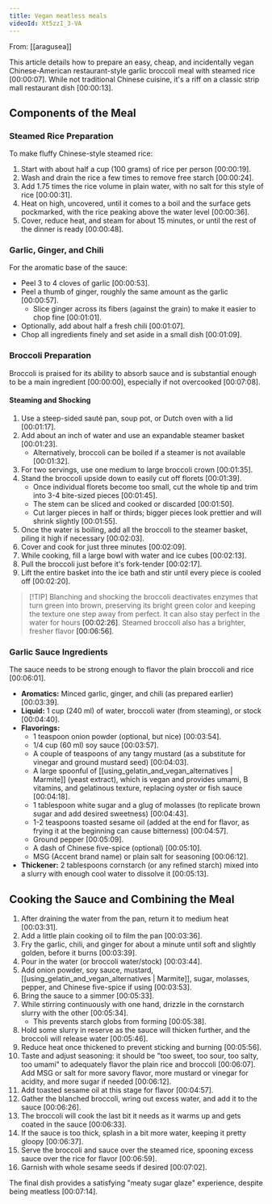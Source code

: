 ```yaml
---
title: Vegan meatless meals
videoId: Xt5zzI_3-VA
---
```


From: [[aragusea]] <br/> 

This article details how to prepare an easy, cheap, and incidentally vegan Chinese-American restaurant-style garlic broccoli meal with steamed rice <a class="yt-timestamp" data-t="00:00:07">[00:00:07]</a>. While not traditional Chinese cuisine, it's a riff on a classic strip mall restaurant dish <a class="yt-timestamp" data-t="00:00:13">[00:00:13]</a>.

## Components of the Meal

### Steamed Rice Preparation

To make fluffy Chinese-style steamed rice:
1.  Start with about half a cup (100 grams) of rice per person <a class="yt-timestamp" data-t="00:00:19">[00:00:19]</a>.
2.  Wash and drain the rice a few times to remove free starch <a class="yt-timestamp" data-t="00:00:24">[00:00:24]</a>.
3.  Add 1.75 times the rice volume in plain water, with no salt for this style of rice <a class="yt-timestamp" data-t="00:00:31">[00:00:31]</a>.
4.  Heat on high, uncovered, until it comes to a boil and the surface gets pockmarked, with the rice peaking above the water level <a class="yt-timestamp" data-t="00:00:36">[00:00:36]</a>.
5.  Cover, reduce heat, and steam for about 15 minutes, or until the rest of the dinner is ready <a class="yt-timestamp" data-t="00:00:48">[00:00:48]</a>.

### Garlic, Ginger, and Chili

For the aromatic base of the sauce:
*   Peel 3 to 4 cloves of garlic <a class="yt-timestamp" data-t="00:00:53">[00:00:53]</a>.
*   Peel a thumb of ginger, roughly the same amount as the garlic <a class="yt-timestamp" data-t="00:00:57">[00:00:57]</a>.
    *   Slice ginger across its fibers (against the grain) to make it easier to chop fine <a class="yt-timestamp" data-t="00:01:01">[00:01:01]</a>.
*   Optionally, add about half a fresh chili <a class="yt-timestamp" data-t="00:01:07">[00:01:07]</a>.
*   Chop all ingredients finely and set aside in a small dish <a class="yt-timestamp" data-t="00:01:09">[00:01:09]</a>.

### Broccoli Preparation

Broccoli is praised for its ability to absorb sauce and is substantial enough to be a main ingredient <a class="yt-timestamp" data-t="00:00:00">[00:00:00]</a>, especially if not overcooked <a class="yt-timestamp" data-t="00:07:08">[00:07:08]</a>.

#### Steaming and Shocking
1.  Use a steep-sided sauté pan, soup pot, or Dutch oven with a lid <a class="yt-timestamp" data-t="00:01:17">[00:01:17]</a>.
2.  Add about an inch of water and use an expandable steamer basket <a class="yt-timestamp" data-t="00:01:23">[00:01:23]</a>.
    *   Alternatively, broccoli can be boiled if a steamer is not available <a class="yt-timestamp" data-t="00:01:32">[00:01:32]</a>.
3.  For two servings, use one medium to large broccoli crown <a class="yt-timestamp" data-t="00:01:35">[00:01:35]</a>.
4.  Stand the broccoli upside down to easily cut off florets <a class="yt-timestamp" data-t="00:01:39">[00:01:39]</a>.
    *   Once individual florets become too small, cut the whole tip and trim into 3-4 bite-sized pieces <a class="yt-timestamp" data-t="00:01:45">[00:01:45]</a>.
    *   The stem can be sliced and cooked or discarded <a class="yt-timestamp" data-t="00:01:50">[00:01:50]</a>.
    *   Cut larger pieces in half or thirds; bigger pieces look prettier and will shrink slightly <a class="yt-timestamp" data-t="00:01:55">[00:01:55]</a>.
5.  Once the water is boiling, add all the broccoli to the steamer basket, piling it high if necessary <a class="yt-timestamp" data-t="00:02:03">[00:02:03]</a>.
6.  Cover and cook for just three minutes <a class="yt-timestamp" data-t="00:02:09">[00:02:09]</a>.
7.  While cooking, fill a large bowl with water and ice cubes <a class="yt-timestamp" data-t="00:02:13">[00:02:13]</a>.
8.  Pull the broccoli just before it's fork-tender <a class="yt-timestamp" data-t="00:02:17">[00:02:17]</a>.
9.  Lift the entire basket into the ice bath and stir until every piece is cooled off <a class="yt-timestamp" data-t="00:02:20">[00:02:20]</a>.

> [!TIP] Blanching and shocking the broccoli deactivates enzymes that turn green into brown, preserving its bright green color and keeping the texture one step away from perfect. It can also stay perfect in the water for hours <a class="yt-timestamp" data-t="00:02:26">[00:02:26]</a>. Steamed broccoli also has a brighter, fresher flavor <a class="yt-timestamp" data-t="00:06:56">[00:06:56]</a>.

### Garlic Sauce Ingredients

The sauce needs to be strong enough to flavor the plain broccoli and rice <a class="yt-timestamp" data-t="00:06:01">[00:06:01]</a>.

*   **Aromatics:** Minced garlic, ginger, and chili (as prepared earlier) <a class="yt-timestamp" data-t="00:03:39">[00:03:39]</a>.
*   **Liquid:** 1 cup (240 ml) of water, broccoli water (from steaming), or stock <a class="yt-timestamp" data-t="00:04:40">[00:04:40]</a>.
*   **Flavorings:**
    *   1 teaspoon onion powder (optional, but nice) <a class="yt-timestamp" data-t="00:03:54">[00:03:54]</a>.
    *   1/4 cup (60 ml) soy sauce <a class="yt-timestamp" data-t="00:03:57">[00:03:57]</a>.
    *   A couple of teaspoons of any tangy mustard (as a substitute for vinegar and ground mustard seed) <a class="yt-timestamp" data-t="00:04:03">[00:04:03]</a>.
    *   A large spoonful of [[using_gelatin_and_vegan_alternatives | Marmite]] (yeast extract), which is vegan and provides umami, B vitamins, and gelatinous texture, replacing oyster or fish sauce <a class="yt-timestamp" data-t="00:04:18">[00:04:18]</a>.
    *   1 tablespoon white sugar and a glug of molasses (to replicate brown sugar and add desired sweetness) <a class="yt-timestamp" data-t="00:04:43">[00:04:43]</a>.
    *   1-2 teaspoons toasted sesame oil (added at the end for flavor, as frying it at the beginning can cause bitterness) <a class="yt-timestamp" data-t="00:04:57">[00:04:57]</a>.
    *   Ground pepper <a class="yt-timestamp" data-t="00:05:09">[00:05:09]</a>.
    *   A dash of Chinese five-spice (optional) <a class="yt-timestamp" data-t="00:05:10">[00:05:10]</a>.
    *   MSG (Accent brand name) or plain salt for seasoning <a class="yt-timestamp" data-t="00:06:12">[00:06:12]</a>.
*   **Thickener:** 2 tablespoons cornstarch (or any refined starch) mixed into a slurry with enough cool water to dissolve it <a class="yt-timestamp" data-t="00:05:13">[00:05:13]</a>.

## Cooking the Sauce and Combining the Meal

1.  After draining the water from the pan, return it to medium heat <a class="yt-timestamp" data-t="00:03:31">[00:03:31]</a>.
2.  Add a little plain cooking oil to film the pan <a class="yt-timestamp" data-t="00:03:36">[00:03:36]</a>.
3.  Fry the garlic, chili, and ginger for about a minute until soft and slightly golden, before it burns <a class="yt-timestamp" data-t="00:03:39">[00:03:39]</a>.
4.  Pour in the water (or broccoli water/stock) <a class="yt-timestamp" data-t="00:03:44">[00:03:44]</a>.
5.  Add onion powder, soy sauce, mustard, [[using_gelatin_and_vegan_alternatives | Marmite]], sugar, molasses, pepper, and Chinese five-spice if using <a class="yt-timestamp" data-t="00:03:53">[00:03:53]</a>.
6.  Bring the sauce to a simmer <a class="yt-timestamp" data-t="00:05:33">[00:05:33]</a>.
7.  While stirring continuously with one hand, drizzle in the cornstarch slurry with the other <a class="yt-timestamp" data-t="00:05:34">[00:05:34]</a>.
    *   This prevents starch globs from forming <a class="yt-timestamp" data-t="00:05:38">[00:05:38]</a>.
8.  Hold some slurry in reserve as the sauce will thicken further, and the broccoli will release water <a class="yt-timestamp" data-t="00:05:46">[00:05:46]</a>.
9.  Reduce heat once thickened to prevent sticking and burning <a class="yt-timestamp" data-t="00:05:56">[00:05:56]</a>.
10. Taste and adjust seasoning: it should be "too sweet, too sour, too salty, too umami" to adequately flavor the plain rice and broccoli <a class="yt-timestamp" data-t="00:06:07">[00:06:07]</a>. Add MSG or salt for more savory flavor, more mustard or vinegar for acidity, and more sugar if needed <a class="yt-timestamp" data-t="00:06:12">[00:06:12]</a>.
11. Add toasted sesame oil at this stage for flavor <a class="yt-timestamp" data-t="00:04:57">[00:04:57]</a>.
12. Gather the blanched broccoli, wring out excess water, and add it to the sauce <a class="yt-timestamp" data-t="00:06:26">[00:06:26]</a>.
13. The broccoli will cook the last bit it needs as it warms up and gets coated in the sauce <a class="yt-timestamp" data-t="00:06:33">[00:06:33]</a>.
14. If the sauce is too thick, splash in a bit more water, keeping it pretty gloopy <a class="yt-timestamp" data-t="00:06:37">[00:06:37]</a>.
15. Serve the broccoli and sauce over the steamed rice, spooning excess sauce over the rice for flavor <a class="yt-timestamp" data-t="00:06:59">[00:06:59]</a>.
16. Garnish with whole sesame seeds if desired <a class="yt-timestamp" data-t="00:07:02">[00:07:02]</a>.

The final dish provides a satisfying "meaty sugar glaze" experience, despite being meatless <a class="yt-timestamp" data-t="00:07:14">[00:07:14]</a>.